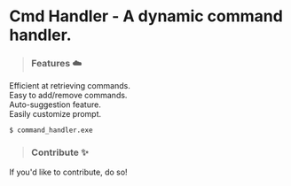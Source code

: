 <h1>Cmd Handler - A dynamic command handler.</h1>


> ### Features ☁️
Efficient at retrieving commands.<br>
Easy to add/remove commands.<br>
Auto-suggestion feature.<br>
Easily customize prompt.
```
$ command_handler.exe
```

> ### Contribute ✨
If you'd like to contribute, do so!

